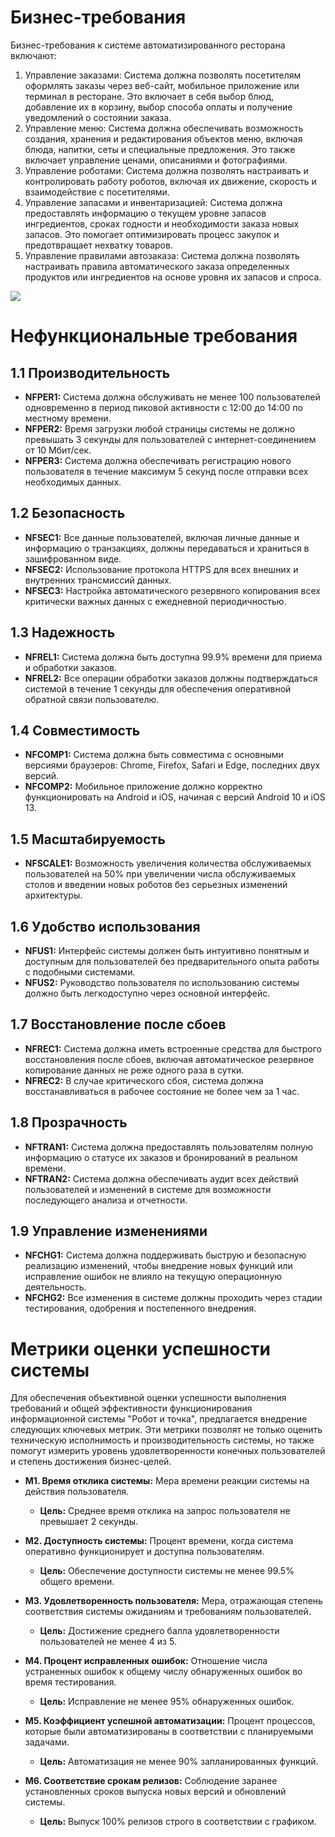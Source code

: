 # Бизнес-требования
Бизнес-требования к системе автоматизированного ресторана включают:
1.	Управление заказами: Система должна позволять посетителям оформлять заказы через веб-сайт, мобильное приложение или терминал в ресторане. Это включает в себя выбор блюд, добавление их в корзину, выбор способа оплаты и получение уведомлений о состоянии заказа.
2.	Управление меню: Система должна обеспечивать возможность создания, хранения и редактирования объектов меню, включая блюда, напитки, сеты и специальные предложения. Это также включает управление ценами, описаниями и фотографиями.
3.	Управление роботами: Система должна позволять настраивать и контролировать работу роботов, включая их движение, скорость и взаимодействие с посетителями.
4.	Управление запасами и инвентаризацией: Система должна предоставлять информацию о текущем уровне запасов ингредиентов, сроках годности и необходимости заказа новых запасов. Это помогает оптимизировать процесс закупок и предотвращает нехватку товаров.
5.	Управление правилами автозаказа: Система должна позволять настраивать правила автоматического заказа определенных продуктов или ингредиентов на основе уровня их запасов и спроса.
   
![](diagrams/src/bpmn.png)

# Нефункциональные требования

## 1.1 Производительность
- **NFPER1:** Система должна обслуживать не менее 100 пользователей одновременно в период пиковой активности с 12:00 до 14:00 по местному времени.
- **NFPER2:** Время загрузки любой страницы системы не должно превышать 3 секунды для пользователей с интернет-соединением от 10 Мбит/сек.
- **NFPER3:** Система должна обеспечивать регистрацию нового пользователя в течение максимум 5 секунд после отправки всех необходимых данных.

## 1.2 Безопасность
- **NFSEC1:** Все данные пользователей, включая личные данные и информацию о транзакциях, должны передаваться и храниться в зашифрованном виде.
- **NFSEC2:** Использование протокола HTTPS для всех внешних и внутренних трансмиссий данных.
- **NFSEC3:** Настройка автоматического резервного копирования всех критически важных данных с ежедневной периодичностью.

## 1.3 Надежность
- **NFREL1:** Система должна быть доступна 99.9% времени для приема и обработки заказов.
- **NFREL2:** Все операции обработки заказов должны подтверждаться системой в течение 1 секунды для обеспечения оперативной обратной связи пользователю.

## 1.4 Совместимость
- **NFCOMP1:** Система должна быть совместима с основными версиями браузеров: Chrome, Firefox, Safari и Edge, последних двух версий.
- **NFCOMP2:** Мобильное приложение должно корректно функционировать на Android и iOS, начиная с версий Android 10 и iOS 13.

## 1.5 Масштабируемость
- **NFSCALE1:** Возможность увеличения количества обслуживаемых пользователей на 50% при увеличении числа обслуживаемых столов и введении новых роботов без серьезных изменений архитектуры.

## 1.6 Удобство использования
- **NFUS1:** Интерфейс системы должен быть интуитивно понятным и доступным для пользователей без предварительного опыта работы с подобными системами.
- **NFUS2:** Руководство пользователя по использованию системы должно быть легкодоступно через основной интерфейс.

## 1.7 Восстановление после сбоев
- **NFREC1:** Система должна иметь встроенные средства для быстрого восстановления после сбоев, включая автоматическое резервное копирование данных не реже одного раза в сутки.
- **NFREC2:** В случае критического сбоя, система должна восстанавливаться в рабочее состояние не более чем за 1 час.

## 1.8 Прозрачность
- **NFTRAN1:** Система должна предоставлять пользователям полную информацию о статусе их заказов и бронирований в реальном времени.
- **NFTRAN2:** Система должна обеспечивать аудит всех действий пользователей и изменений в системе для возможности последующего анализа и отчетности.

## 1.9 Управление изменениями
- **NFCHG1:** Система должна поддерживать быструю и безопасную реализацию изменений, чтобы внедрение новых функций или исправление ошибок не влияло на текущую операционную деятельность.
- **NFCHG2:** Все изменения в системе должны проходить через стадии тестирования, одобрения и постепенного внедрения.

# Метрики оценки успешности системы

Для обеспечения объективной оценки успешности выполнения требований и общей эффективности функционирования информационной системы "Робот и точка", предлагается внедрение следующих ключевых метрик. Эти метрики позволят не только оценить техническую исполнимость и производительность системы, но также помогут измерить уровень удовлетворенности конечных пользователей и степень достижения бизнес-целей.

- **M1. Время отклика системы:** Мера времени реакции системы на действия пользователя.
  - **Цель:** Среднее время отклика на запрос пользователя не превышает 2 секунды.

- **M2. Доступность системы:** Процент времени, когда система оперативно функционирует и доступна пользователям.
  - **Цель:** Обеспечение доступности системы не менее 99.5% общего времени.

- **M3. Удовлетворенность пользователя:** Мера, отражающая степень соответствия системы ожиданиям и требованиям пользователей.
  - **Цель:** Достижение среднего балла удовлетворенности пользователей не менее 4 из 5.

- **M4. Процент исправленных ошибок:** Отношение числа устраненных ошибок к общему числу обнаруженных ошибок во время тестирования.
  - **Цель:** Исправление не менее 95% обнаруженных ошибок.

- **M5. Коэффициент успешной автоматизации:** Процент процессов, которые были автоматизированы в соответствии с планируемыми задачами.
  - **Цель:** Автоматизация не менее 90% запланированных функций.

- **M6. Соответствие срокам релизов:** Соблюдение заранее установленных сроков выпуска новых версий и обновлений системы.
  - **Цель:** Выпуск 100% релизов строго в соответствии с графиком.
